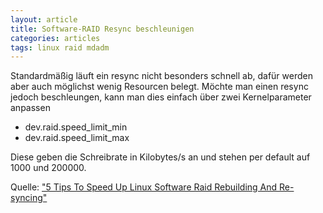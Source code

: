 ```yaml
---
layout: article
title: Software-RAID Resync beschleunigen
categories: articles
tags: linux raid mdadm 
---
```

Standardmäßig läuft ein resync nicht besonders schnell ab, dafür werden aber auch möglichst wenig Resourcen belegt. Möchte man einen resync jedoch beschleungen, kann man dies einfach über zwei Kernelparameter anpassen

* dev.raid.speed_limit_min
* dev.raid.speed_limit_max

Diese geben die Schreibrate in Kilobytes/s an und stehen per default auf 1000 und 200000.

Quelle: ["5 Tips To Speed Up Linux Software Raid Rebuilding And Re-syncing"](http://www.cyberciti.biz/tips/linux-raid-increase-resync-rebuild-speed.html)
